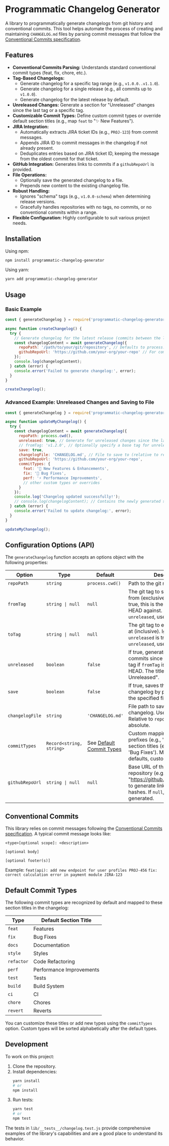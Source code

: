 # Programmatic Changelog Generator

A library to programmatically generate changelogs from git history and conventional commits.
This tool helps automate the process of creating and maintaining `CHANGELOG.md` files by parsing commit messages that follow the [Conventional Commits specification](https://www.conventionalcommits.org/).

## Features

*   **Conventional Commits Parsing:** Understands standard conventional commit types (feat, fix, chore, etc.).
*   **Tag-Based Changelogs:**
    *   Generate changelog for a specific tag range (e.g., `v1.0.0..v1.1.0`).
    *   Generate changelog for a single release (e.g., all commits up to `v1.0.0`).
    *   Generate changelog for the latest release by default.
*   **Unreleased Changes:** Generate a section for "Unreleased" changes since the last tag or a specific tag.
*   **Customizable Commit Types:** Define custom commit types or override default section titles (e.g., map `feat` to "✨ New Features").
*   **JIRA Integration:**
    *   Automatically extracts JIRA ticket IDs (e.g., `PROJ-123`) from commit messages.
    *   Appends JIRA ID to commit messages in the changelog if not already present.
    *   Deduplicates entries based on JIRA ticket ID, keeping the message from the oldest commit for that ticket.
*   **GitHub Integration:** Generates links to commits if a `githubRepoUrl` is provided.
*   **File Operations:**
    *   Optionally save the generated changelog to a file.
    *   Prepends new content to the existing changelog file.
*   **Robust Handling:**
    *   Ignores "schema" tags (e.g., `v1.0.0-schema`) when determining release versions.
    *   Gracefully handles repositories with no tags, no commits, or no conventional commits within a range.
*   **Flexible Configuration:** Highly configurable to suit various project needs.

## Installation

Using npm:
```bash
npm install programmatic-changelog-generator
```

Using yarn:
```bash
yarn add programmatic-changelog-generator
```

## Usage

### Basic Example

```javascript
const { generateChangelog } = require('programmatic-changelog-generator');

async function createChangelog() {
  try {
    // Generate changelog for the latest release (commits between the last two tags)
    const changelogContent = await generateChangelog({
      repoPath: '/path/to/your/git/repository', // Defaults to process.cwd()
      githubRepoUrl: 'https://github.com/your-org/your-repo' // For commit links
    });
    console.log(changelogContent);
  } catch (error) {
    console.error('Failed to generate changelog:', error);
  }
}

createChangelog();
```

### Advanced Example: Unreleased Changes and Saving to File

```javascript
const { generateChangelog } = require('programmatic-changelog-generator');

async function updateMyChangelog() {
  try {
    const changelogContent = await generateChangelog({
      repoPath: process.cwd(),
      unreleased: true, // Generate for unreleased changes since the latest tag
      // fromTag: 'v1.2.0', // Optionally specify a base tag for unreleased changes
      save: true,
      changelogFile: 'CHANGELOG.md', // File to save to (relative to repoPath)
      githubRepoUrl: 'https://github.com/your-org/your-repo',
      commitTypes: {
        feat: '🚀 New Features & Enhancements',
        fix: '🐛 Bug Fixes',
        perf: '⚡ Performance Improvements',
        // other custom types or overrides
      }
    });
    console.log('Changelog updated successfully!');
    // console.log(changelogContent); // Contains the newly generated section
  } catch (error) {
    console.error('Failed to update changelog:', error);
  }
}

updateMyChangelog();
```

## Configuration Options (API)

The `generateChangelog` function accepts an options object with the following properties:

| Option          | Type                       | Default                        | Description                                                                                                                                                              |
| --------------- | -------------------------- | ------------------------------ | ------------------------------------------------------------------------------------------------------------------------------------------------------------------------ |
| `repoPath`      | `string`                   | `process.cwd()`                | Path to the git repository.                                                                                                                                              |
| `fromTag`       | `string \| null`           | `null`                         | The git tag to start the changelog from (exclusive). If `unreleased` is true, this is the tag to compare HEAD against. If `null` & `unreleased`, uses the latest tag.      |
| `toTag`         | `string \| null`           | `null`                         | The git tag to end the changelog at (inclusive). Ignored if `unreleased` is true. If `null` & not `unreleased`, uses the latest tag.                                      |
| `unreleased`    | `boolean`                  | `false`                        | If true, generates changelog for commits since `fromTag` (or latest tag if `fromTag` is `null`) up to HEAD. The title will be "# Unreleased".                         |
| `save`          | `boolean`                  | `false`                        | If true, saves the generated changelog by prepending it to the specified file.                                                                                           |
| `changelogFile` | `string`                   | `'CHANGELOG.md'`               | File path to save/update the changelog. Used if `save` is true. Relative to `repoPath` if not absolute.                                                                 |
| `commitTypes`   | `Record<string, string>`   | See [Default Commit Types](#default-commit-types) | Custom mapping of commit type prefixes (e.g., 'feat', 'fix') to section titles (e.g., 'Features', 'Bug Fixes'). Merged with defaults, custom values override. |
| `githubRepoUrl` | `string \| null`           | `null`                         | Base URL of the GitHub repository (e.g., "https://github.com/owner/repo") to generate links for commit hashes. If `null`, links are not generated.                    |

## Conventional Commits

This library relies on commit messages following the [Conventional Commits specification](https://www.conventionalcommits.org/en/v1.0.0/).
A typical commit message looks like:

```
<type>[optional scope]: <description>

[optional body]

[optional footer(s)]
```

Example:
`feat(api): add new endpoint for user profiles PROJ-456`
`fix: correct calculation error in payment module JIRA-123`

## Default Commit Types

The following commit types are recognized by default and mapped to these section titles in the changelog:

| Type       | Default Section Title    |
| ---------- | ------------------------ |
| `feat`     | Features                 |
| `fix`      | Bug Fixes                |
| `docs`     | Documentation            |
| `style`    | Styles                   |
| `refactor` | Code Refactoring         |
| `perf`     | Performance Improvements |
| `test`     | Tests                    |
| `build`    | Build System             |
| `ci`       | CI                       |
| `chore`    | Chores                   |
| `revert`   | Reverts                  |

You can customize these titles or add new types using the `commitTypes` option. Custom types will be sorted alphabetically after the default types.

## Development

To work on this project:

1.  Clone the repository.
2.  Install dependencies:
    ```bash
    yarn install
    # or
    npm install
    ```
3.  Run tests:
    ```bash
    yarn test
    # or
    npm test
    ```

The tests in `lib/__tests__/changelog.test.js` provide comprehensive examples of the library's capabilities and are a good place to understand its behavior.
